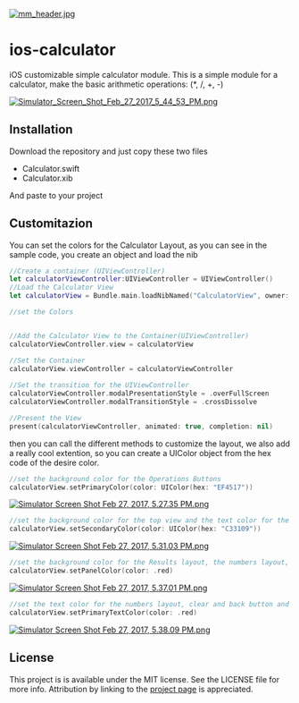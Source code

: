 [![mm_header.jpg](https://s16.postimg.org/674mqlohx/mm_header.jpg)](https://postimg.org/image/dzvaikugx/)

# ios-calculator
iOS customizable simple calculator module.
This is a simple module for a calculator, make the basic arithmetic operations: (*, /, +, -)

[![Simulator_Screen_Shot_Feb_27_2017_5_44_53_PM.png](https://s24.postimg.org/il7ns2eph/Simulator_Screen_Shot_Feb_27_2017_5_44_53_PM.png)](https://postimg.org/image/9q6thjpwx/)

## Installation
Download the repository and just copy these two files

* Calculator.swift
* Calculator.xib

And paste to your project

## Customitazion

You can set the colors for the Calculator Layout, as you can see in the sample code, you create an object and load the nib

```swift
//Create a container (UIViewController)
let calculatorViewController:UIViewController = UIViewController()
//Load the Calculator View
let calculatorView = Bundle.main.loadNibNamed("CalculatorView", owner: nil, options: nil)?[0] as! CalculatorView

//set the Colors


//Add the Calculator View to the Container(UIViewController)
calculatorViewController.view = calculatorView

//Set the Container
calculatorView.viewController = calculatorViewController
        
//Set the transition for the UIViewController
calculatorViewController.modalPresentationStyle = .overFullScreen
calculatorViewController.modalTransitionStyle = .crossDissolve

//Present the View
present(calculatorViewController, animated: true, completion: nil)
```

then you can call the different methods to customize the layout, we also add a really cool extention, so you can create a UIColor object from the hex code of the desire color.

```swift
//set the background color for the Operations Buttons  
calculatorView.setPrimaryColor(color: UIColor(hex: "EF4517"))
```

[![Simulator Screen Shot Feb 27, 2017, 5.27.35 PM.png](https://s27.postimg.org/e16zizz5v/Simulator_Screen_Shot_Feb_27_2017_5_27_35_PM.png)](https://postimg.org/image/a4tnn0e67/)

```swift
//set the background color for the top view and the text color for the ok button 
calculatorView.setSecondaryColor(color: UIColor(hex: "C33109"))
```

[![Simulator Screen Shot Feb 27, 2017, 5.31.03 PM.png](https://s1.postimg.org/lm8d0zgi7/Simulator_Screen_Shot_Feb_27_2017_5_31_03_PM.png)](https://postimg.org/image/5b894o40b/)

```swift
//set the background color for the Results layout, the numbers layout, the text color for the operation buttons, and the close button
calculatorView.setPanelColor(color: .red)
```

[![Simulator Screen Shot Feb 27, 2017, 5.37.01 PM.png](https://s8.postimg.org/4r55cyrbp/Simulator_Screen_Shot_Feb_27_2017_5_37_01_PM.png)](https://postimg.org/image/cwn7b4fkh/)

```swift
//set the text color for the numbers layout, clear and back button and history label
calculatorView.setPrimaryTextColor(color: .red)
```

[![Simulator Screen Shot Feb 27, 2017, 5.38.09 PM.png](https://s1.postimg.org/c9265assf/Simulator_Screen_Shot_Feb_27_2017_5_38_09_PM.png)](https://postimg.org/image/ah97ae9ff/)


## License

This project is is available under the MIT license. See the LICENSE file for more info. Attribution by linking to the [project page](https://github.com/RomeRock/ios-calculator) is appreciated.


